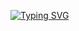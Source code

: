 [![Typing SVG](https://readme-typing-svg.demolab.com?font=Fira+Code&duration=2000&pause=1000&width=435&lines=Hi;I+am+%40thanhtrung-le;+Embedded+system+programming+engineer+and+IOT%2C+ML%2C+AI)](https://git.io/typing-svg)

<!--
**thanhtrung-le/thanhtrung-le** is a ✨ _special_ ✨ repository because its `README.md` (this file) appears on your GitHub profile.

Here are some ideas to get you started:

- 🔭 I’m currently working on ...
- 🌱 I’m currently learning ...
- 👯 I’m looking to collaborate on ...
- 🤔 I’m looking for help with ...
- 💬 Ask me about ...
- 📫 How to reach me: ...
- 😄 Pronouns: ...
- ⚡ Fun fact: ...
-->

